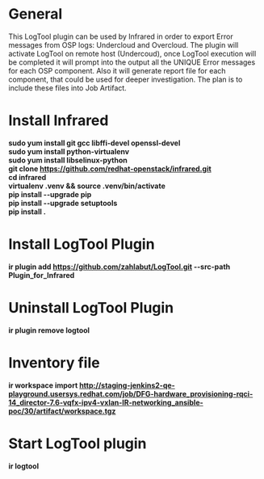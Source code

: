 # General
This LogTool plugin can be used by Infrared in order to export Error messages from OSP logs: Undercloud and Overcloud.
The plugin will activate LogTool on remote host (Undercoud), once LogTool execution will be completed it will prompt
into the output all the UNIQUE Error messages for each OSP component. Also it will generate report file for each
component, that could be used for deeper investigation. The plan is to include these files into Job Artifact.

# Install Infrared
**sudo yum install git gcc libffi-devel openssl-devel<br/>**
**sudo yum install python-virtualenv<br/>**
**sudo yum install libselinux-python<br/>**
**git clone https://github.com/redhat-openstack/infrared.git<br/>**
**cd infrared<br/>**
**virtualenv .venv && source .venv/bin/activate<br/>**
**pip install --upgrade pip<br/>**
**pip install --upgrade setuptools<br/>**
**pip install .<br/>**


# Install LogTool Plugin
**ir plugin add https://github.com/zahlabut/LogTool.git --src-path Plugin_for_Infrared**

# Uninstall LogTool Plugin
**ir plugin remove logtool**

# Inventory file
**ir workspace import http://staging-jenkins2-qe-playground.usersys.redhat.com/job/DFG-hardware_provisioning-rqci-14_director-7.6-vqfx-ipv4-vxlan-IR-networking_ansible-poc/30/artifact/workspace.tgz**

# Start LogTool plugin
**ir logtool**